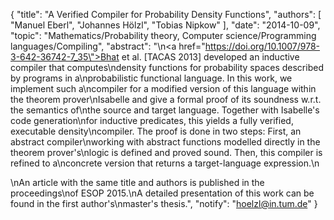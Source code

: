 {
    "title": "A Verified Compiler for Probability Density Functions",
    "authors": [
        "Manuel Eberl",
        "Johannes Hölzl",
        "Tobias Nipkow"
    ],
    "date": "2014-10-09",
    "topic": "Mathematics/Probability theory, Computer science/Programming languages/Compiling",
    "abstract": "\n<a href=\"https://doi.org/10.1007/978-3-642-36742-7_35\">Bhat et al. [TACAS 2013]</a> developed an inductive compiler that computes\ndensity functions for probability spaces described by programs in a\nprobabilistic functional language. In this work, we implement such a\ncompiler for a modified version of this language within the theorem prover\nIsabelle and give a formal proof of its soundness w.r.t. the semantics of\nthe source and target language.  Together with Isabelle's code generation\nfor inductive predicates, this yields a fully verified, executable density\ncompiler. The proof is done in two steps: First, an abstract compiler\nworking with abstract functions modelled directly in the theorem prover's\nlogic is defined and proved sound.  Then, this compiler is refined to a\nconcrete version that returns a target-language expression.\n<p>\nAn article with the same title and authors is published in the proceedings\nof ESOP 2015.\nA detailed presentation of this work can be found in the first author's\nmaster's thesis.",
    "notify": "hoelzl@in.tum.de"
}